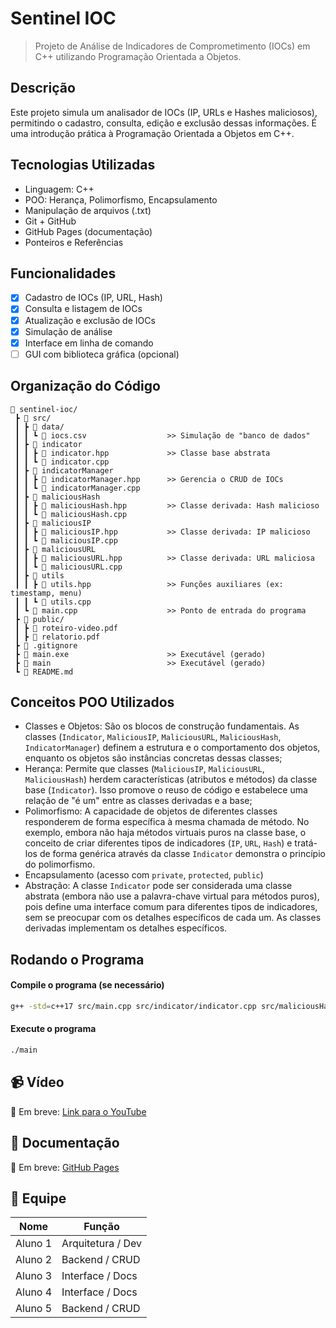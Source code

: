 # Sentinel IOC

> Projeto de Análise de Indicadores de Comprometimento (IOCs) em C++ utilizando Programação Orientada a Objetos.

## Descrição

Este projeto simula um analisador de IOCs (IP, URLs e Hashes maliciosos), permitindo o cadastro, consulta, edição e exclusão dessas informações. É uma introdução prática à Programação Orientada a Objetos em C++.

## Tecnologias Utilizadas

- Linguagem: C++
- POO: Herança, Polimorfismo, Encapsulamento
- Manipulação de arquivos (.txt)
- Git + GitHub
- GitHub Pages (documentação)
- Ponteiros e Referências

## Funcionalidades

- [X] Cadastro de IOCs (IP, URL, Hash)
- [X] Consulta e listagem de IOCs
- [X] Atualização e exclusão de IOCs
- [X] Simulação de análise
- [X] Interface em linha de comando
- [ ] GUI com biblioteca gráfica (opcional)

## Organização do Código

```
📁 sentinel-ioc/
 ┣ 📁 src/
 ┃ ┣ 📁 data/
 ┃ ┃ ┗ 📄 iocs.csv                  >> Simulação de "banco de dados"
 ┃ ┣ 📁 indicator                 
 ┃ ┃ ┣ 📄 indicator.hpp             >> Classe base abstrata
 ┃ ┃ ┗ 📄 indicator.cpp             
 ┃ ┣ 📁 indicatorManager
 ┃ ┃ ┣ 📄 indicatorManager.hpp      >> Gerencia o CRUD de IOCs
 ┃ ┃ ┗ 📄 indicatorManager.cpp
 ┃ ┣ 📁 maliciousHash
 ┃ ┃ ┣ 📄 maliciousHash.hpp         >> Classe derivada: Hash malicioso
 ┃ ┃ ┗ 📄 maliciousHash.cpp
 ┃ ┣ 📁 maliciousIP
 ┃ ┃ ┣ 📄 maliciousIP.hpp           >> Classe derivada: IP malicioso
 ┃ ┃ ┗ 📄 maliciousIP.cpp
 ┃ ┣ 📁 maliciousURL
 ┃ ┃ ┣ 📄 maliciousURL.hpp          >> Classe derivada: URL maliciosa
 ┃ ┃ ┗ 📄 maliciousURL.cpp
 ┃ ┣ 📁 utils
 ┃ ┃ ┣ 📄 utils.hpp                 >> Funções auxiliares (ex: timestamp, menu)
 ┃ ┃ ┗ 📄 utils.cpp
 ┃ ┗ 📄 main.cpp                    >> Ponto de entrada do programa
 ┣ 📁 public/                       
 ┃ ┣ 📄 roteiro-video.pdf           
 ┃ ┣ 📄 relatorio.pdf               
 ┣ 📄 .gitignore
 ┣ 📄 main.exe                      >> Executável (gerado)
 ┣ 📄 main                          >> Executável (gerado)
 ┗ 📄 README.md
```

## Conceitos POO Utilizados

- Classes e Objetos: São os blocos de construção fundamentais. As classes (`Indicator`, `MaliciousIP`, `MaliciousURL`, `MaliciousHash`, `IndicatorManager`) definem a estrutura e o comportamento dos objetos, enquanto os objetos são instâncias concretas dessas classes;
- Herança: Permite que classes (`MaliciousIP`, `MaliciousURL`, `MaliciousHash`) herdem características (atributos e métodos) da classe base (`Indicator`). Isso promove o reuso de código e estabelece uma relação de "é um" entre as classes derivadas e a base;
- Polimorfismo: A capacidade de objetos de diferentes classes responderem de forma específica à mesma chamada de método. No exemplo, embora não haja métodos virtuais puros na classe base, o conceito de criar diferentes tipos de indicadores (`IP`, `URL`, `Hash`) e tratá-los de forma genérica através da classe `Indicator` demonstra o princípio do polimorfismo.
- Encapsulamento (acesso com `private`, `protected`, `public`)
- Abstração: A classe `Indicator` pode ser considerada uma classe abstrata (embora não use a palavra-chave virtual para métodos puros), pois define uma interface comum para diferentes tipos de indicadores, sem se preocupar com os detalhes específicos de cada um. As classes derivadas implementam os detalhes específicos.

## Rodando o Programa

#### Compile o programa (se necessário)
```bash
g++ -std=c++17 src/main.cpp src/indicator/indicator.cpp src/maliciousHash/maliciousHash.cpp src/maliciousIP/maliciousIP.cpp src/maliciousURL/maliciousURL.cpp src/utils/utils.cpp src/indicatorManager/indicatorManager.cpp -Isrc/indicator -Isrc/maliciousHash -Isrc/maliciousIP -Isrc/maliciousURL -Isrc/utils -Isrc/indicatorManager -o main
```
#### Execute o programa
```bash
./main
```

## 📹 Vídeo

🔗 Em breve: [Link para o YouTube](#)

## 📄 Documentação

🔗 Em breve: [GitHub Pages](#)

## 👥 Equipe

| Nome           | Função              |
|--------------|---------------------|
| Aluno 1         | Arquitetura / Dev   |
| Aluno 2        | Backend / CRUD      |
| Aluno 3        | Interface / Docs    |
| Aluno 4        | Interface / Docs    |
| Aluno 5        | Backend / CRUD      |
